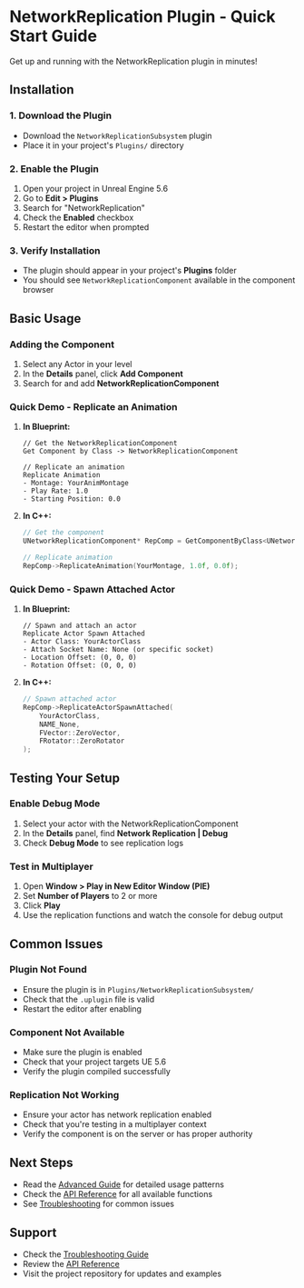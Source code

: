 # NetworkReplication Plugin - Quick Start Guide

Get up and running with the NetworkReplication plugin in minutes!

## Installation

### 1. Download the Plugin
- Download the `NetworkReplicationSubsystem` plugin
- Place it in your project's `Plugins/` directory

### 2. Enable the Plugin
1. Open your project in Unreal Engine 5.6
2. Go to **Edit > Plugins**
3. Search for "NetworkReplication"
4. Check the **Enabled** checkbox
5. Restart the editor when prompted

### 3. Verify Installation
- The plugin should appear in your project's **Plugins** folder
- You should see `NetworkReplicationComponent` available in the component browser

## Basic Usage

### Adding the Component

1. Select any Actor in your level
2. In the **Details** panel, click **Add Component**
3. Search for and add **NetworkReplicationComponent**

### Quick Demo - Replicate an Animation

1. **In Blueprint:**
   ```blueprint
   // Get the NetworkReplicationComponent
   Get Component by Class -> NetworkReplicationComponent
   
   // Replicate an animation
   Replicate Animation
   - Montage: YourAnimMontage
   - Play Rate: 1.0
   - Starting Position: 0.0
   ```

2. **In C++:**
   ```cpp
   // Get the component
   UNetworkReplicationComponent* RepComp = GetComponentByClass<UNetworkReplicationComponent>();
   
   // Replicate animation
   RepComp->ReplicateAnimation(YourMontage, 1.0f, 0.0f);
   ```

### Quick Demo - Spawn Attached Actor

1. **In Blueprint:**
   ```blueprint
   // Spawn and attach an actor
   Replicate Actor Spawn Attached
   - Actor Class: YourActorClass
   - Attach Socket Name: None (or specific socket)
   - Location Offset: (0, 0, 0)
   - Rotation Offset: (0, 0, 0)
   ```

2. **In C++:**
   ```cpp
   // Spawn attached actor
   RepComp->ReplicateActorSpawnAttached(
       YourActorClass, 
       NAME_None, 
       FVector::ZeroVector, 
       FRotator::ZeroRotator
   );
   ```

## Testing Your Setup

### Enable Debug Mode
1. Select your actor with the NetworkReplicationComponent
2. In the **Details** panel, find **Network Replication | Debug**
3. Check **Debug Mode** to see replication logs

### Test in Multiplayer
1. Open **Window > Play in New Editor Window (PIE)**
2. Set **Number of Players** to 2 or more
3. Click **Play**
4. Use the replication functions and watch the console for debug output

## Common Issues

### Plugin Not Found
- Ensure the plugin is in `Plugins/NetworkReplicationSubsystem/`
- Check that the `.uplugin` file is valid
- Restart the editor after enabling

### Component Not Available
- Make sure the plugin is enabled
- Check that your project targets UE 5.6
- Verify the plugin compiled successfully

### Replication Not Working
- Ensure your actor has network replication enabled
- Check that you're testing in a multiplayer context
- Verify the component is on the server or has proper authority

## Next Steps

- Read the [Advanced Guide](Advanced.md) for detailed usage patterns
- Check the [API Reference](API_Reference.md) for all available functions
- See [Troubleshooting](Troubleshooting.md) for common issues

## Support

- Check the [Troubleshooting Guide](Troubleshooting.md)
- Review the [API Reference](API_Reference.md)
- Visit the project repository for updates and examples
